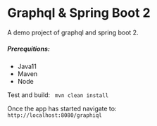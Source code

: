 # Graphql & Spring Boot 2
A demo project of graphql and spring boot 2.

##### Prerequitions:
- Java11
- Maven
- Node
 
Test and build:
`  mvn clean install
`

Once the app has started navigate to:<br />
`http://localhost:8080/graphiql
`

